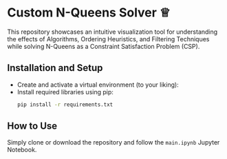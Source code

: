 # Custom N-Queens Solver ♕
This repository showcases an intuitive visualization tool for understanding the effects of Algorithms, Ordering Heuristics, and Filtering Techniques while solving N-Queens as a Constraint Satisfaction Problem (CSP).

## Installation and Setup 
- Create and activate a virtual environment (to your liking):
- Install required libraries using pip:
    ```bash
    pip install -r requirements.txt
    ```
## How to Use 
Simply clone or download the repository and follow the `main.ipynb` Jupyter Notebook.

